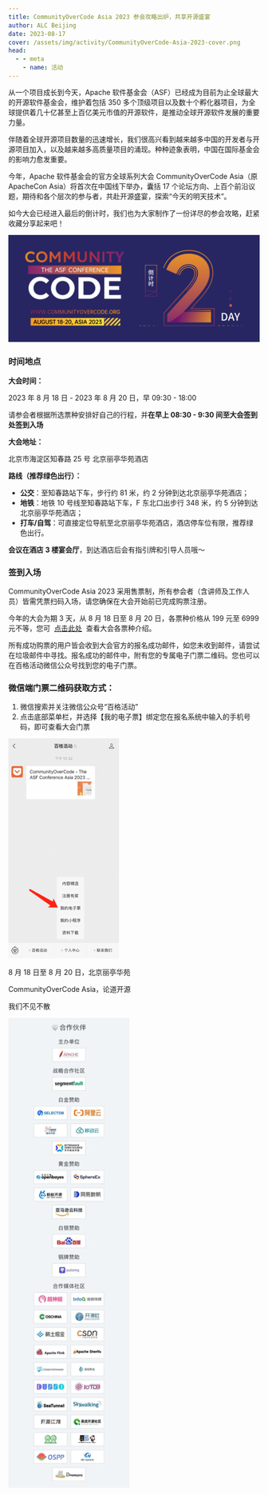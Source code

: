 ```yaml
---
title: CommunityOverCode Asia 2023 参会攻略出炉，共享开源盛宴
author: ALC Beijing
date: 2023-08-17
cover: /assets/img/activity/CommunityOverCode-Asia-2023-cover.png
head:
  - - meta
    - name: 活动
---
```


从一个项目成长到今天，Apache 软件基金会（ASF）已经成为目前为止全球最大的开源软件基金会，维护着包括 350 多个顶级项目以及数十个孵化器项目，为全球提供着几十亿甚至上百亿美元市值的开源软件，是推动全球开源软件发展的重要力量。

伴随着全球开源项目数量的迅速增长，我们很高兴看到越来越多中国的开发者与开源项目加入，以及越来越多高质量项目的涌现。种种迹象表明，中国在国际基金会的影响力愈发重要。

今年，Apache 软件基金会的官方全球系列大会 CommunityOverCode Asia（原 ApacheCon Asia）将首次在中国线下举办，囊括 17 个论坛方向、上百个前沿议题，期待和各个层次的参与者，共赴开源盛宴，探索“今天的明天技术”。

如今大会已经进入最后的倒计时，我们也为大家制作了一份详尽的参会攻略，赶紧收藏分享起来吧！

![](/assets/img/activity/CommunityOverCode-Asia-2023-cover.png)

### **时间地点**

**大会时间：**

2023 年 8 月 18 日 - 2023 年 8 月 20 日，早 09:30 - 18:00

请参会者根据所选票种安排好自己的行程，并**在早上 08:30 - 9:30 间至大会签到处签到入场**

**大会地址：**

北京市海淀区知春路 25 号 北京丽亭华苑酒店

**路线（推荐绿色出行）：**

- **公交**：至知春路站下车，步行约 81 米，约 2 分钟到达北京丽亭华苑酒店；
- **地铁**：地铁 10 号线至知春路站下车，F 东北口出步行 348 米，约 5 分钟到达北京丽亭华苑酒店；
- **打车/自驾**：可直接定位导航至北京丽亭华苑酒店，酒店停车位有限，推荐绿色出行。

**会议在酒店** **3 楼宴会厅**，到达酒店后会有指引牌和引导人员哦～

### **签到入场**

CommunityOverCode Asia 2023 采用售票制，所有参会者（含讲师及工作人员）皆需凭票扫码入场，请您确保在大会开始前已完成购票注册。

今年的大会为期 3 天，从 8 月 18 日至 8 月 20 日，各票种价格从 199 元至 6999 元不等，您可  [点击此处](https://mp.weixin.qq.com/s?__biz=MzI4ODI1NjI2NA==&mid=2247488496&idx=1&sn=219faea3ac92191584d2e17305e7c014&scene=21#wechat_redirect)  查看大会各票种介绍。

所有成功购票的用户皆会收到大会官方的报名成功邮件，如您未收到邮件，请尝试在垃圾邮件中寻找。报名成功的邮件中，附有您的专属电子门票二维码。您也可以在百格活动微信公众号找到您的电子门票。

### **微信端门票二维码获取方式：**

1.  微信搜索并关注微信公众号“百格活动”
2.  点击底部菜单栏，并选择【我的电子票】绑定您在报名系统中输入的手机号码，即可查看大会门票

<img src="/assets/img/activity/CommunityOverCode-Asia-2023-1.png" height="440">

8 月 18 日至 8 月 20 日，北京丽亭华苑

CommunityOverCode Asia，论道开源

我们不见不散

<img src="/assets/img/activity/CommunityOverCode-Asia-2023-2.jpg" height="940">
